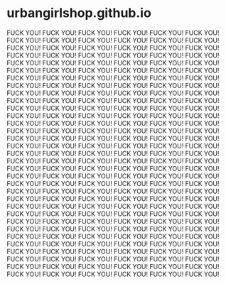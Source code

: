 # urbangirlshop.github.io
FUCK YOU! FUCK YOU! FUCK YOU! FUCK YOU! FUCK YOU! FUCK YOU! FUCK YOU! FUCK YOU! FUCK YOU! FUCK YOU! FUCK YOU! FUCK YOU! FUCK YOU! FUCK YOU! FUCK YOU! FUCK YOU! FUCK YOU! FUCK YOU! FUCK YOU! FUCK YOU! FUCK YOU! FUCK YOU! FUCK YOU! FUCK YOU! FUCK YOU! FUCK YOU! FUCK YOU! FUCK YOU! FUCK YOU! FUCK YOU! FUCK YOU! FUCK YOU! FUCK YOU! FUCK YOU! FUCK YOU! FUCK YOU! FUCK YOU! FUCK YOU! FUCK YOU! FUCK YOU! FUCK YOU! FUCK YOU! FUCK YOU! FUCK YOU! FUCK YOU! FUCK YOU! FUCK YOU! FUCK YOU! FUCK YOU! FUCK YOU! FUCK YOU! FUCK YOU! FUCK YOU! FUCK YOU! FUCK YOU! FUCK YOU! FUCK YOU! FUCK YOU! FUCK YOU! FUCK YOU! FUCK YOU! FUCK YOU! FUCK YOU! FUCK YOU! FUCK YOU! FUCK YOU! FUCK YOU! FUCK YOU! FUCK YOU! FUCK YOU! FUCK YOU! FUCK YOU! FUCK YOU! FUCK YOU! FUCK YOU! FUCK YOU! FUCK YOU! FUCK YOU! FUCK YOU! FUCK YOU! FUCK YOU! FUCK YOU! FUCK YOU! FUCK YOU! FUCK YOU! FUCK YOU! FUCK YOU! FUCK YOU! FUCK YOU! FUCK YOU! FUCK YOU! FUCK YOU! FUCK YOU! FUCK YOU! FUCK YOU! FUCK YOU! FUCK YOU! FUCK YOU! FUCK YOU! FUCK YOU! FUCK YOU! FUCK YOU! FUCK YOU! FUCK YOU! FUCK YOU! FUCK YOU! FUCK YOU! FUCK YOU! FUCK YOU! FUCK YOU! FUCK YOU! FUCK YOU! FUCK YOU! FUCK YOU! FUCK YOU! FUCK YOU! FUCK YOU! FUCK YOU! FUCK YOU! FUCK YOU! FUCK YOU! FUCK YOU! FUCK YOU! FUCK YOU! FUCK YOU! FUCK YOU! FUCK YOU! FUCK YOU! FUCK YOU! FUCK YOU! FUCK YOU! FUCK YOU! FUCK YOU! FUCK YOU! FUCK YOU! FUCK YOU! FUCK YOU! FUCK YOU! FUCK YOU! FUCK YOU! FUCK YOU! FUCK YOU! FUCK YOU! FUCK YOU! FUCK YOU! FUCK YOU! FUCK YOU! FUCK YOU! FUCK YOU! FUCK YOU! FUCK YOU! FUCK YOU! FUCK YOU! FUCK YOU! FUCK YOU! FUCK YOU! FUCK YOU! FUCK YOU! FUCK YOU! FUCK YOU! FUCK YOU! FUCK YOU! FUCK YOU! FUCK YOU! FUCK YOU! FUCK YOU! FUCK YOU! FUCK YOU! FUCK YOU! FUCK YOU! FUCK YOU! FUCK YOU! FUCK YOU! FUCK YOU! FUCK YOU! FUCK YOU! FUCK YOU! FUCK YOU! FUCK YOU! FUCK YOU! FUCK YOU! FUCK YOU! FUCK YOU! FUCK YOU! FUCK YOU! FUCK YOU! FUCK YOU! FUCK YOU! FUCK YOU! FUCK YOU! FUCK YOU! FUCK YOU! FUCK YOU! FUCK YOU! FUCK YOU! FUCK YOU! FUCK YOU! FUCK YOU! 
